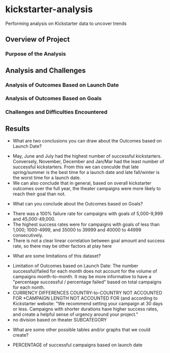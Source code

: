 # kickstarter-analysis
Performing analysis on Kickstarter data to uncover trends 
## Overview of Project 
### Purpose of the Analysis
## Analysis and Challenges
### Analysis of Outcomes Based on Launch Date
### Analysis of Outcomes Based on Goals 
### Challenges and Difficulties Encountered
## Results 
- What are two conclusions you can draw about the Outcomes based on Launch Date?
* May, June and July had the highest number of successful kickstarters. Conversely, November, December and Jan/Mar had the least number of successful kickstarters. From this we can conculde that late spring/summer is the best time for a launch date and late fall/winter is the worst time for a launch date.
* We can also conclude that in general, based on overall kickstarter outcomes over the full year, the theater campaigns were more likely to reach their goal than not.  

- What can you conclude about the Outcomes based on Goals?
* There was a 100% failure rate for campaigns with goals of 5,000-9,999 and 45,000-49,000. 
* The highest success rates were for campaigns with goals of less than 1,000; 1000-4999, and 35000 to 39999 and 40000 to 44999 consecutively. 
* There is not a clear linear correlation between goal amount and success rate, so there may be other factors at play here 

- What are some limitations of this dataset?
* Limitation of Outcomes based on Launch Date: The number successful/failed for each month does not account for the volume of campaigns month-to-month. It may be more informative to have a "percentage successful / percentage failed" based on total campaigns for each nonth. 
* CURRENCY DIFFERENCES COUNTRY-to-COUNTRY NOT ACCOUNTED FOR 
*CAMPAIGN LENGTH NOT ACCOUNTED FOR (and according to Kickstarter website: "We recommend setting your campaign at 30 days or less. Campaigns with shorter durations have higher success rates, and create a helpful sense of urgency around your project."
* no division based on theater SUBCATEGORY 

- What are some other possible tables and/or graphs that we could create?
* PERCENTAGE of successful campaigns based on launch date 
